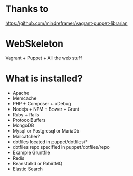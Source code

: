 Thanks to
==========
https://github.com/mindreframer/vagrant-puppet-librarian

WebSkeleton
===========
Vagrant + Puppet + All the web stuff

What is installed?
===========
- Apache
- Memcache
- PHP + Composer + xDebug
- Nodejs + NPM + Bower + Grunt
- Ruby + Rails
- ProtocolBuffers
- MongoDB
- Mysql or Postgresql or MariaDb
- Mailcatcher?
- dotfiles located in puppet/dotfiles/*
- dotfiles repo specified in puppet/dotfiles/repo
- Example Gruntfile
- Redis
- Beanstalkd or RabiitMQ
- Elastic Search
